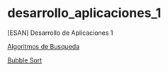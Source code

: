 # desarrollo_aplicaciones_1
[ESAN] Desarrollo de Aplicaciones 1

[Algoritmos de Busqueda](https://visualgo.net/es/sorting)

[Bubble Sort](https://www.geeksforgeeks.org/bubble-sort/)